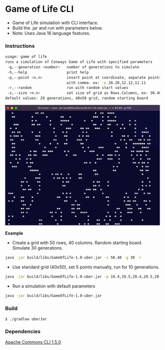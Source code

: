 # Game of Life CLI

- Game of Life simulation with CLI interface.
- Build the .jar and run with parameters below.
- Note: Uses Java 16 language features.

### Instructions

```bash
usage: game of life
runs a simulation of Conways Game of Life with specified parameters
 -g,--generation <number>   number of generations to simulate
 -h,--help                  print help
 -p,--point <n.n>           insert point at coordinate, separate points
                            with comma. ex: -p 20.20,12.12,11.11
 -r,--random                run with random start values
 -s,--size <n.n>            set size of grid as Rows.Columns, ex: 30.40
default values: 20 generations, 40x50 grid, random starting board
```

![Example GoL Simulation](https://raw.githubusercontent.com/boalbert/GameOfLife/master/gol.gif)

**Example**

- Create a grid with 50 rows, 40 columns. Random starting board. Simulate 30 generations.

```bash
java -jar build/libs/GameOfLife-1.0-uber.jar -s 50.40 -g 30 -r
```

- Use standard grid (40x50), set 5 points manually, run for 10 generations.

```bash
java -jar build/libs/GameOfLife-1.0-uber.jar -p 19.4,19.5,20.4,20.5,20.6 -g 10
```

- Run a simulation with default parameters

```bash
java -jar build/libs/GameOfLife-1.0-uber.jar
```

### Build

```
$ ./gradlew uberJar
```

### Dependencies

[Apache Commons CLI 1.5.0](https://commons.apache.org/proper/commons-cli/)